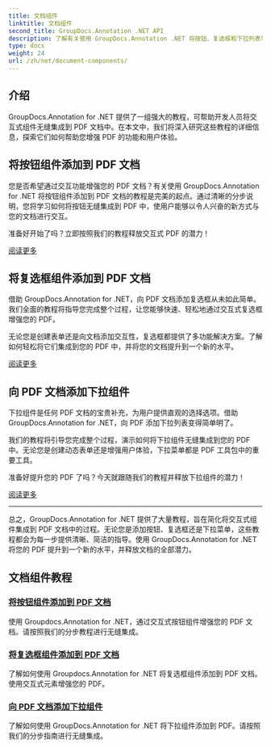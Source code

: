 ```yaml
---
title: 文档组件
linktitle: 文档组件
second_title: GroupDocs.Annotation .NET API
description: 了解有关使用 GroupDocs.Annotation .NET 将按钮、复选框和下拉列表等交互式组件集成到 PDF 文档中的综合教程。
type: docs
weight: 24
url: /zh/net/document-components/
---
```

## 介绍

GroupDocs.Annotation for .NET 提供了一组强大的教程，可帮助开发人员将交互式组件无缝集成到 PDF 文档中。在本文中，我们将深入研究这些教程的详细信息，探索它们如何帮助您增强 PDF 的功能和用户体验。

## 将按钮组件添加到 PDF 文档

您是否希望通过交互功能增强您的 PDF 文档？有关使用 GroupDocs.Annotation for .NET 将按钮组件添加到 PDF 文档的教程是完美的起点。通过清晰的分步说明，您将学习如何将按钮无缝集成到 PDF 中，使用户能够以令人兴奋的新方式与您的文档进行交互。

准备好开始了吗？立即按照我们的教程释放交互式 PDF 的潜力！

[阅读更多](./add-button-component-to-pdf/)

## 将复选框组件添加到 PDF 文档

借助 GroupDocs.Annotation for .NET，向 PDF 文档添加复选框从未如此简单。我们全面的教程将指导您完成整个过程，让您能够快速、轻松地通过交互式复选框增强您的 PDF。

无论您是创建表单还是向文档添加交互性，复选框都提供了多功能解决方案。了解如何轻松将它们集成到您的 PDF 中，并将您的文档提升到一个新的水平。

[阅读更多](./add-checkbox-component-to-pdf/)

## 向 PDF 文档添加下拉组件

下拉组件是任何 PDF 文档的宝贵补充，为用户提供直观的选择选项。借助 GroupDocs.Annotation for .NET，向 PDF 添加下拉列表变得简单明了。

我们的教程将引导您完成整个过程，演示如何将下拉组件无缝集成到您的 PDF 中。无论您是创建动态表单还是增强用户体验，下拉菜单都是 PDF 工具包中的重要工具。

准备好提升您的 PDF 了吗？今天就跟随我们的教程并释放下拉组件的潜力！

[阅读更多](./add-dropdown-component-to-pdf/)

---

总之，GroupDocs.Annotation for .NET 提供了大量教程，旨在简化将交互式组件集成到 PDF 文档中的过程。无论您是添加按钮、复选框还是下拉菜单，这些教程都会为每一步提供清晰、简洁的指导。使用 GroupDocs.Annotation for .NET 将您的 PDF 提升到一个新的水平，并释放文档的全部潜力。
## 文档组件教程
### [将按钮组件添加到 PDF 文档](./add-button-component-to-pdf/)
使用 Groupdocs.Annotation for .NET，通过交互式按钮组件增强您的 PDF 文档。请按照我们的分步教程进行无缝集成。
### [将复选框组件添加到 PDF 文档](./add-checkbox-component-to-pdf/)
了解如何使用 Groupdocs.Annotation for .NET 将复选框组件添加到 PDF 文档。使用交互式元素增强您的 PDF。
### [向 PDF 文档添加下拉组件](./add-dropdown-component-to-pdf/)
了解如何使用 GroupDocs.Annotation for .NET 将下拉组件添加到 PDF。请按照我们的分步指南进行无缝集成。
